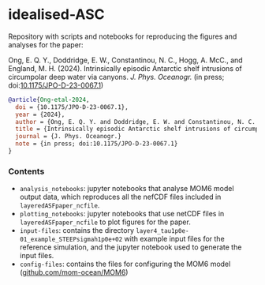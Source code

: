 
# idealised-ASC
Repository with scripts and notebooks for reproducing the figures and analyses for the paper:

Ong, E. Q. Y., Doddridge, E. W., Constantinou, N. C., Hogg, A. McC., and England, M. H. (2024). Intrinsically episodic Antarctic shelf intrusions of circumpolar deep water via canyons. _J. Phys. Oceanogr._ (in press; doi:[10.1175/JPO-D-23-0067.1](https://doi.org/10.1175/JPO-D-23-0067.1))

```bibtex
@article{Ong-etal-2024,
  doi = {10.1175/JPO-D-23-0067.1},
  year = {2024},
  author = {Ong, E. Q. Y. and Doddridge, E. W. and Constantinou, N. C. and Hogg, A. McC. and England, M. H.},
  title = {Intrinsically episodic Antarctic shelf intrusions of circumpolar deep water via canyons},
  journal = {J. Phys. Oceanogr.}
  note = {in press; doi:10.1175/JPO-D-23-0067.1}
}
```

### Contents

* `analysis_notebooks`: jupyter notebooks that analyse MOM6 model output data, which reproduces all the nefCDF files included in `layeredASFpaper_ncfile`.
* `plotting_notebooks`: jupyter notebooks that use netCDF files in `layeredASFpaper_ncfile` to plot figures for the paper. 
* `input-files`: contains the directory `layer4_tau1p0e-01_example_STEEPsigmah1p0e+02` with example input files for the reference simulation, and the jupyter notebook used to generate the input files. 
* `config-files`: contains the files for configuring the MOM6 model ([github.com/mom-ocean/MOM6](https://github.com/mom-ocean/MOM6))
